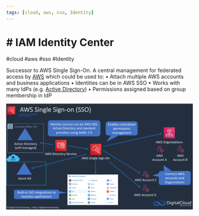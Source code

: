 ```yaml
---
tags: [cloud, aws, sso, Identity]
---
```

# # IAM Identity Center
#cloud #aws #sso #Identity 

Successor to AWS Single Sign-On.
A central management for federated access  by [AWS](Cloud%20Computing/AWS/AWS.md) which could be used to:
• Attach multiple AWS accounts and business applications 
• Identities can be in AWS SSO 
• Works with many IdPs (e.g. [Active Directory](Cyber%20Security/Cloud%20Security/Active%20Directory.md)) 
• Permissions assigned based on group membership in IdP

![](Attachments/Pasted%20image%2020230306230655.png)